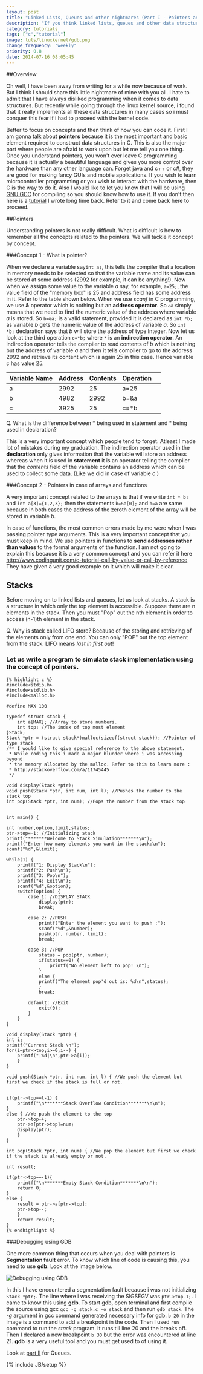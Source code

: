```yaml
---
layout: post
title: "Linked Lists, Queues and other nightmares (Part I - Pointers and Stack)"
description: "If you think linked lists, queues and other data structures are your worst nightmares then go on and read this tutorial. This might just help."
category: tutorials
tags: ["c","tutorial"]
image: tuts/linuxkernel/gdb.png
change_frequency: "weekly"
priority: 0.8
date: 2014-07-16 08:05:45
---
```


##Overview

Oh well, I have been away from writing for a while now because of work. But I think I should share this little nightmare of mine with you all. I hate to admit that I have always disliked programming when it comes to data structures. But recently while going through the linux kernel source, i found that it really implements all these data structures in many cases so i must conquer this fear if i had to proceed with the kernel code.

Better to focus on concepts and then think of how you can code it. First I am gonna talk about **pointers** because it is the most important and basic element required to construct data structures in C. This is also the major part where people are afraid to work upon but let me tell you one thing. Once you understand pointers, you won't ever leave C programming because it is actually a beautiful language and gives you more control over the hardware than any other language can. Forget java and c++ or c#, they are good for making fancy GUIs and mobile applications. If you wish to learn microcontroller programming or you wish to interact with the hardware, then C is the way to do it. Also I would like to let you know that I will be using [GNU GCC](https://gcc.gnu.org/) for compiling so you should know how to use it. If you don't then here is a [tutorial](http://bhavyanshu.me/programming-in-gcc/09/04/2013/) I wrote long time back. Refer to it and come back here to proceed.

##Pointers

Understanding pointers is not really difficult. What is difficult is how to remember all the concepts related to the pointers. We will tackle it concept by concept.

###Concept 1 - What is pointer? 

When we declare a variable say`int a;`, this tells the compiler that a location in memory needs to be selected so that the variable name and its value can be stored at some address (2992 for example, it can be anything!). Now when we assign some value to the variable *a* say, for example, `a=25;`, the value field of the "memory box" is 25 and address field has some address in it. Refer to the table shown below. When we use *scanf*  in C programming, we use **&** operator which is nothing but an **address operator**. So `&a` simply means that we need to find the numeric value of the address where variable *a* is stored. So `b=&a;` is a valid statement, provided it is declared as `int *b;` as variable *b* gets the numeric value of the address of variable *a*. So `int *b;` declaration says that *b* will store the address of type Integer. 
Now let us look at the third operation `c=*b;` where `*` is an **indirection operator**. An indirection operator tells the compiler to read contents of *b* which is nothing but the address of variable *a* and then it tells compiler to go to the address 2992 and retrieve its content which is again *25* in this case. Hence variable *c* has value 25.

| Variable Name 	| Address 	| Contents 	| Operation 	|   	|
|---------------	|---------	|----------	|-----------	|--:	|
| a             	| 2992    	| 25       	| a=25      	|   	|
| b             	| 4982    	| 2992     	| b=&a      	|   	|
| c             	| 3925    	| 25       	| c=*b      	|   	|

Q. What is the difference between * being used in statement and * being used in declaration?

This is a very important concept which people tend to forget. Atleast I made lot of mistakes during my graduation. The indirection operator used in the **declaration** only gives information that the variable will store an address whereas when it is used in **statement** it is an operator telling the compiler that the *contents* field of the variable contains an address which can be used to collect some data. (Like we did in case of variable *c* ) 

###Concept 2 - Pointers in case of arrays and functions

A very important concept related to the arrays is that if we write `int * b;` and `int a[3]={1,2,3};` then the statements `b=&a[0];` and `b=a` are same because in both cases the address of the zeroth element of the array will be stored in variable *b*. 

In case of functions, the most common errors made by me were when I was passing pointer type arguments. This is a very important concept that you must keep in mind. We use pointers in functions to **send addresses rather than values** to the formal arguments of the function. I am not going to explain this because it is a very common concept and you can refer it here http://www.codingunit.com/c-tutorial-call-by-value-or-call-by-reference They have given a very good example on it which will make it clear.

## Stacks

Before moving on to linked lists and queues, let us look at stacks. A stack is a structure in which only the top element is accessible. Suppose there are n elements in the stack. Then you must "Pop" out the nth element in order to access (n-1)th element in the stack.

Q. Why is stack called LIFO store? 
Because of the storing and retrieving of the elements only from one end. You can only "POP" out the top element from the stack. LIFO means *last in first out*!

### Let us write a program to simulate stack implementation using the concept of pointers.
    
    {% highlight c %}
    #include<stdio.h>
    #include<stdlib.h>
    #include<malloc.h>
    
    #define MAX 100
    
    typedef struct stack {
    	int a[MAX]; //Array to store numbers.
    	int top; //The index of top most element
    }Stack;
    Stack *ptr = (struct stack*)malloc(sizeof(struct stack)); //Pointer of type stack 
    /** I would like to give special reference to the above statement. 
     * While coding this i made a major blunder where i was accessing beyond 
     * the memory allocated by the malloc. Refer to this to learn more : 
     * http://stackoverflow.com/a/11745445
     */
    
    void display(Stack *ptr);
    void push(Stack *ptr, int num, int l); //Pushes the number to the stack top
    int pop(Stack *ptr, int num); //Pops the number from the stack top
    

    int main() {

	int number,option,limit,status;
	ptr->top=-1; //Initializing stack
	printf("*******Welcome to Stack Simulation*******\n");
	printf("Enter how many elements you want in the stack:\n");
	scanf("%d",&limit);

	while(1) {
		printf("1: Display Stack\n");
		printf("2: Push\n");
		printf("3: Pop\n");
		printf("4: Exit\n");
		scanf("%d",&option);
		switch(option) {
			case 1: //DISPLAY STACK
				display(ptr);
				break;

			case 2: //PUSH
				printf("Enter the element you want to push :");
				scanf("%d",&number);
				push(ptr, number, limit);
				break;

			case 3: //POP
				status = pop(ptr, number);
				if(status==0) {
					printf("No element left to pop! \n");
				}
				else {
				printf("The element pop'd out is: %d\n",status);
				}
				break;

			default: //Exit
				exit(0);
    		} 
    	}
    }

    void display(Stack *ptr) {
	int i;
	printf("Current Stack \n");
	for(i=ptr->top;i>=0;i--) {
		printf("|%d|\n",ptr->a[i]);
    	}
    }

    void push(Stack *ptr, int num, int l) { //We push the element but first we check if the stack is full or not.

	
	if(ptr->top==l-1) {
		printf("\n*******Stack Overflow Condition*******\n\n");
	}
	else { //We push the element to the top
		ptr->top++;
		ptr->a[ptr->top]=num;
		display(ptr);
    	}
    }

    int pop(Stack *ptr, int num) { //We pop the element but first we check if the stack is already empty or not.

	int result;

	if(ptr->top==-1){
		printf("\n*******Empty Stack Condition*******\n\n");
		return 0;
	}
	else {
		result = ptr->a[ptr->top];
		ptr->top--;
    	}
    	return result;
    }
    {% endhighlight %}

###Debugging using GDB      

One more common thing that occurs when you deal with pointers is **Segmentation fault** error. To know which line of code is causing this, you need to use **gdb**. Look at the image below.

![Debugging using GDB][1]


In this I have encountered a segmentation fault because i was not initializing `Stack *ptr;`. The line where i was receiving the SIGSEGV was `ptr->top-1;`. I came to know this using **gdb**. To start gdb, open terminal and first compile the source using gcc `gcc -g stack.c -o stack` and then run `gdb stack`. The *-g* argument in gcc command generated necessary info for gdb. `b 20` in the image is a command to add a breakpoint in the code. Then I used `run` command to run the *stack* program. It runs till line 20 and the breaks off. Then I declared a new breakpoint `b 30` but the error was encountered at line 21. **gdb** is a very useful tool and you must get used to of using it.

Look at [part II](http://bhavyanshu.me/tutorials/linked-lists-queues-and-other-nightmares-part-ii---queues/07/16/2014/) for Queues.

[1]: /assets/imags/tuts/linuxkernel/gdb.png

{% include JB/setup %}


